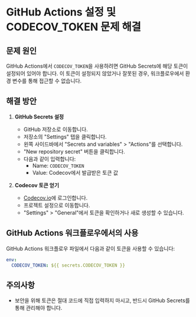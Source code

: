 # GitHub Actions 설정 및 CODECOV_TOKEN 문제 해결

## 문제 원인
GitHub Actions에서 `CODECOV_TOKEN`을 사용하려면 GitHub Secrets에 해당 토큰이 설정되어 있어야 합니다. 이 토큰이 설정되지 않았거나 잘못된 경우, 워크플로우에서 환경 변수를 통해 접근할 수 없습니다.

## 해결 방안
1. **GitHub Secrets 설정**
   - GitHub 저장소로 이동합니다.
   - 저장소의 "Settings" 탭을 클릭합니다.
   - 왼쪽 사이드바에서 "Secrets and variables" > "Actions"를 선택합니다.
   - "New repository secret" 버튼을 클릭합니다.
   - 다음과 같이 입력합니다:
     - Name: `CODECOV_TOKEN`
     - Value: Codecov에서 발급받은 토큰 값

2. **Codecov 토큰 얻기**
   - [Codecov.io](https://codecov.io)에 로그인합니다.
   - 프로젝트 설정으로 이동합니다.
   - "Settings" > "General"에서 토큰을 확인하거나 새로 생성할 수 있습니다.

## GitHub Actions 워크플로우에서의 사용
GitHub Actions 워크플로우 파일에서 다음과 같이 토큰을 사용할 수 있습니다:

```yaml
env:
  CODECOV_TOKEN: ${{ secrets.CODECOV_TOKEN }}
```

## 주의사항
- 보안을 위해 토큰은 절대 코드에 직접 입력하지 마시고, 반드시 GitHub Secrets를 통해 관리해야 합니다. 